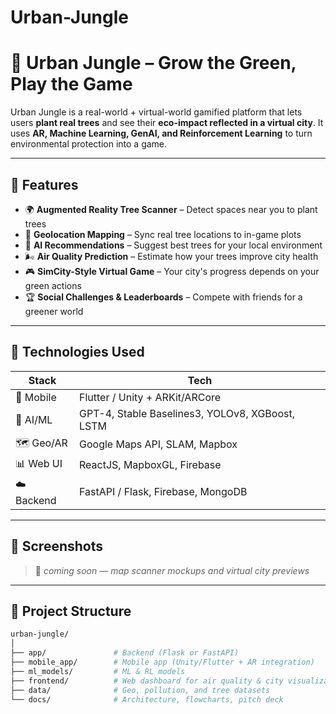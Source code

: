 # Urban-Jungle
# 🌳 Urban Jungle – Grow the Green, Play the Game

Urban Jungle is a real-world + virtual-world gamified platform that lets users **plant real trees** and see their **eco-impact reflected in a virtual city**. It uses **AR, Machine Learning, GenAI, and Reinforcement Learning** to turn environmental protection into a game.

---

## 🚀 Features

- 🌍 **Augmented Reality Tree Scanner** – Detect spaces near you to plant trees
- 📍 **Geolocation Mapping** – Sync real tree locations to in-game plots
- 🧠 **AI Recommendations** – Suggest best trees for your local environment
- 🌬️ **Air Quality Prediction** – Estimate how your trees improve city health
- 🎮 **SimCity-Style Virtual Game** – Your city's progress depends on your green actions
- 🏆 **Social Challenges & Leaderboards** – Compete with friends for a greener world

---

## 🧠 Technologies Used

| Stack | Tech |
|-------|------|
| 📱 Mobile | Flutter / Unity + ARKit/ARCore |
| 🧠 AI/ML | GPT-4, Stable Baselines3, YOLOv8, XGBoost, LSTM |
| 🗺️ Geo/AR | Google Maps API, SLAM, Mapbox |
| 📊 Web UI | ReactJS, MapboxGL, Firebase |
| ☁️ Backend | FastAPI / Flask, Firebase, MongoDB |

---

## 📸 Screenshots

> 📍 *coming soon — map scanner mockups and virtual city previews*

---

## 🧩 Project Structure

```bash
urban-jungle/
│
├── app/               # Backend (Flask or FastAPI)
├── mobile_app/        # Mobile app (Unity/Flutter + AR integration)
├── ml_models/         # ML & RL models
├── frontend/          # Web dashboard for air quality & city visualization
├── data/              # Geo, pollution, and tree datasets
└── docs/              # Architecture, flowcharts, pitch deck
